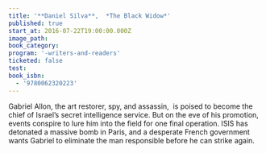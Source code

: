 ```yaml
---
title: '**Daniel Silva**,  *The Black Widow*'
published: true
start_at: 2016-07-22T19:00:00.000Z
image_path:
book_category:
program: '-writers-and-readers'
ticketed: false
test:
book_isbn:
  - '9780062320223'
---
```



Gabriel Allon, the art restorer, spy, and assassin, &nbsp;is poised to become the chief of Israel’s secret intelligence service. But on the eve of his promotion, events conspire to lure him into the field for one final operation. ISIS has detonated a massive bomb in Paris, and a desperate French government wants Gabriel to eliminate the man responsible before he can strike again.